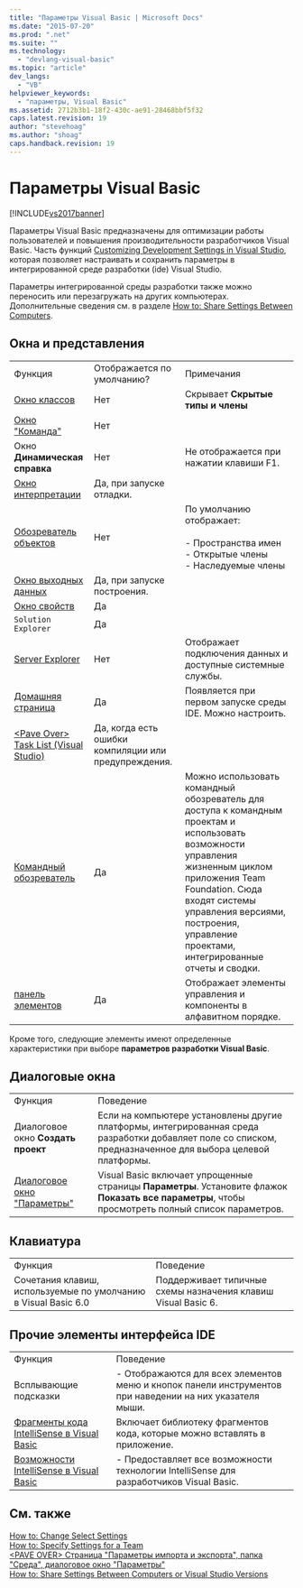 ```yaml
---
title: "Параметры Visual Basic | Microsoft Docs"
ms.date: "2015-07-20"
ms.prod: ".net"
ms.suite: ""
ms.technology: 
  - "devlang-visual-basic"
ms.topic: "article"
dev_langs: 
  - "VB"
helpviewer_keywords: 
  - "параметры, Visual Basic"
ms.assetid: 2712b3b1-18f2-430c-ae91-28468bbf5f32
caps.latest.revision: 19
author: "stevehoag"
ms.author: "shoag"
caps.handback.revision: 19
---
```

# Параметры Visual Basic
[!INCLUDE[vs2017banner](../../../visual-basic/includes/vs2017banner.md)]

Параметры Visual Basic предназначены для оптимизации работы пользователей и повышения производительности разработчиков Visual Basic.  Часть функций [Customizing Development Settings in Visual Studio](http://msdn.microsoft.com/ru-ru/22c4debb-4e31-47a8-8f19-16f328d7dcd3), которая позволяет настраивать и сохранить параметры в интегрированной среде разработки \(ide\) Visual Studio.  
  
 Параметры интегрированной среды разработки также можно переносить или перезагружать на других компьютерах.  Дополнительные сведения см. в разделе [How to: Share Settings Between Computers](http://msdn.microsoft.com/ru-ru/1131fb10-35c1-42da-9cd8-91aa3235b882).  
  
## Окна и представления  
  
||||  
|-|-|-|  
|Функция|Отображается по умолчанию?|Примечания|  
|[Окно классов](/visual-studio/ide/viewing-the-structure-of-code)|Нет|Скрывает **Скрытые типы и члены**|  
|[Окно "Команда"](/visual-studio/ide/reference/command-window)|Нет||  
|Окно **Динамическая справка**|Нет|Не отображается при нажатии клавиши F1.|  
|[Окно интерпретации](/visual-studio/ide/reference/immediate-window)|Да, при запуске отладки.||  
|[Обозреватель объектов](/visual-studio/ide/viewing-the-structure-of-code)|Нет|По умолчанию отображает:<br /><br /> -   Пространства имен<br />-   Открытые члены<br />-   Наследуемые члены|  
|[Окно выходных данных](/visual-studio/ide/reference/output-window)|Да, при запуске построения.||  
|[Окно свойств](/visual-studio/ide/reference/properties-window)|Да||  
|`Solution Explorer`|Да||  
|[Server Explorer](../Topic/Server%20Explorer.md)|Нет|Отображает подключения данных и доступные системные службы.|  
|[Домашняя страница](/visual-studio/ide/customizing-the-start-page-for-visual-studio)|Да|Появляется при первом запуске среды IDE.  Можно настроить.|  
|[\<Pave Over\> Task List \(Visual Studio\)](http://msdn.microsoft.com/ru-ru/ce97c0e2-5011-499a-b60a-dc5b9cc22654)|Да, когда есть ошибки компиляции или предупреждения.||  
|[Командный обозреватель](../Topic/Connect%20to%20team%20projects%20in%20Team%20Foundation%20Server.md)|Да|Можно использовать командный обозреватель для доступа к командным проектам и использовать возможности управления жизненным циклом приложения Team Foundation.  Сюда входят системы управления версиями, построения, управление проектами, интегрированные отчеты и сводки.|  
|[панель элементов](/visual-studio/ide/reference/toolbox)|Да|Отображает элементы управления и компоненты в алфавитном порядке.|  
  
 Кроме того, следующие элементы имеют определенные характеристики при выборе **параметров разработки Visual Basic**.  
  
## Диалоговые окна  
  
|||  
|-|-|  
|Функция|Поведение|  
|Диалоговое окно **Создать проект**|Если на компьютере установлены другие платформы, интегрированная среда разработки добавляет поле со списком, предназначенное для выбора целевой платформы.|  
|[Диалоговое окно "Параметры"](/visual-studio/ide/reference/options-dialog-box-visual-studio)|Visual Basic включает упрощенные страницы **Параметры**.  Установите флажок **Показать все параметры**, чтобы просмотреть полный список параметров.|  
  
## Клавиатура  
  
|||  
|-|-|  
|Функция|Поведение|  
|Сочетания клавиш, используемые по умолчанию в Visual Basic 6.0|Поддерживает типичные схемы назначения клавиш Visual Basic 6.|  
  
## Прочие элементы интерфейса IDE  
  
|||  
|-|-|  
|Функция|Поведение|  
|Всплывающие подсказки|-   Отображаются для всех элементов меню и кнопок панели инструментов при наведении на них указателя мыши.|  
|[Фрагменты кода IntelliSense в Visual Basic](../../../visual-basic/developing-apps/using-ide/intellisense-code-snippets.md)|Включает библиотеку фрагментов кода, которые можно вставлять в приложение.|  
|[Возможности IntelliSense в Visual Basic](/visual-studio/ide/visual-basic-specific-intellisense)|-   Предоставляет все возможности технологии IntelliSense для разработчиков Visual Basic.|  
  
## См. также  
 [How to: Change Select Settings](http://msdn.microsoft.com/ru-ru/ec70b520-a3e3-43c9-929b-bdc732cd2147)   
 [How to: Specify Settings for a Team](http://msdn.microsoft.com/ru-ru/89eeee3d-dd5e-4815-a45b-c48add63a8aa)   
 [\<PAVE OVER\> Страница "Параметры импорта и экспорта", папка "Среда", диалоговое окно "Параметры"](http://msdn.microsoft.com/ru-ru/536fb39a-83a4-4b5b-afd6-8e6c42f980fe)   
 [How to: Share Settings Between Computers or Visual Studio Versions](http://msdn.microsoft.com/ru-ru/1131fb10-35c1-42da-9cd8-91aa3235b882)